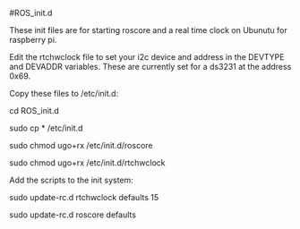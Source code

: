 #ROS_init.d

These init files are for starting roscore and a real time
clock on Ubunutu for raspberry pi.

Edit the rtchwclock file to set your i2c device and address in the
DEVTYPE and DEVADDR variables. These are currently set for a ds3231
at the address 0x69.

Copy these files to /etc/init.d:

cd ROS_init.d

sudo cp * /etc/init.d

sudo chmod ugo+rx /etc/init.d/roscore 

sudo chmod ugo+rx /etc/init.d/rtchwclock 

Add the scripts to the init system:

sudo update-rc.d rtchwclock defaults 15

sudo update-rc.d roscore defaults
